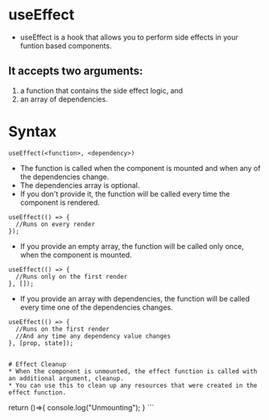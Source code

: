 # useEffect
* useEffect is a hook that allows you to perform side effects in your funtion based components.
## It accepts two arguments:
1)  a function that contains the side effect logic, 
and 
2) an array of dependencies. 

# Syntax

```
useEffect(<function>, <dependency>)
```
* The function is called when the component is mounted and when any of the dependencies change.
* The dependencies array is optional. 
* If you don't provide it, the function will be called every time the component is rendered.
```
useEffect(() => {
  //Runs on every render
});
```
* If you provide an empty array, the function will be called only once, when the component is mounted.
```
useEffect(() => {
  //Runs only on the first render
}, []);
```
* If you provide an array with dependencies, the function will be called every time one of the dependencies changes.
```
useEffect(() => {
  //Runs on the first render
  //And any time any dependency value changes
}, [prop, state]);


# Effect Cleanup
* When the component is unmounted, the effect function is called with an additional argument, cleanup.
* You can use this to clean up any resources that were created in the effect function.
```
 return ()=>{
      console.log("Unmounting");
    }
    ```